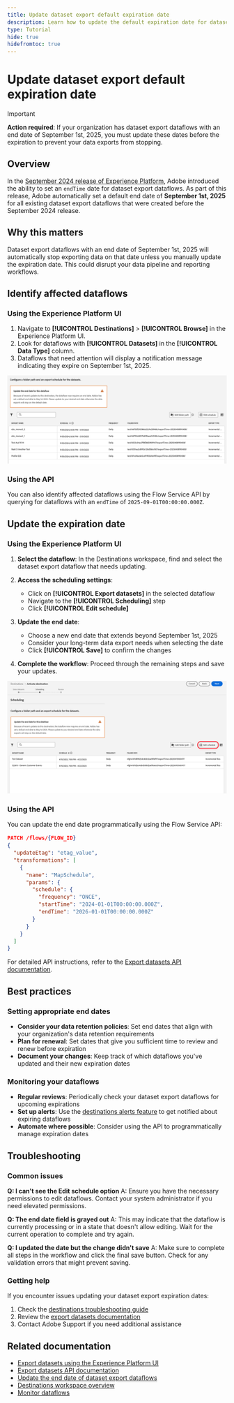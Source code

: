 ```yaml
---
title: Update dataset export default expiration date
description: Learn how to update the default expiration date for dataset export dataflows that were set to expire on September 1st, 2025.
type: Tutorial
hide: true
hidefromtoc: true
---
```


# Update dataset export default expiration date

>[!IMPORTANT]
>
>**Action required**: If your organization has dataset export dataflows with an end date of September 1st, 2025, you must update these dates before the expiration to prevent your data exports from stopping.

## Overview

In the [September 2024 release of Experience Platform](/help/release-notes/latest/latest.md#destinations), Adobe introduced the ability to set an `endTime` date for dataset export dataflows. As part of this release, Adobe automatically set a default end date of **September 1st, 2025** for all existing dataset export dataflows that were created before the September 2024 release.

## Why this matters

Dataset export dataflows with an end date of September 1st, 2025 will automatically stop exporting data on that date unless you manually update the expiration date. This could disrupt your data pipeline and reporting workflows.

## Identify affected dataflows

### Using the Experience Platform UI

1. Navigate to **[!UICONTROL Destinations]** > **[!UICONTROL Browse]** in the Experience Platform UI.
2. Look for dataflows with **[!UICONTROL Datasets]** in the **[!UICONTROL Data Type]** column.
3. Dataflows that need attention will display a notification message indicating they expire on September 1st, 2025.

![Dataset export dataflows with expiration notification](/help/destinations/assets/ui/export-datasets/update-end-date.png)

### Using the API

You can also identify affected dataflows using the Flow Service API by querying for dataflows with an `endTime` of `2025-09-01T00:00:00.000Z`.

## Update the expiration date

### Using the Experience Platform UI

1. **Select the dataflow**: In the Destinations workspace, find and select the dataset export dataflow that needs updating.

2. **Access the scheduling settings**: 
   - Click on **[!UICONTROL Export datasets]** in the selected dataflow
   - Navigate to the **[!UICONTROL Scheduling]** step
   - Click **[!UICONTROL Edit schedule]**

3. **Update the end date**:
   - Choose a new end date that extends beyond September 1st, 2025
   - Consider your long-term data export needs when selecting the date
   - Click **[!UICONTROL Save]** to confirm the changes

4. **Complete the workflow**: Proceed through the remaining steps and save your updates.

![Edit schedule control in the Scheduling step](/help/destinations/assets/ui/export-datasets/edit-schedule-control-highlighted.png)

### Using the API

You can update the end date programmatically using the Flow Service API:

```json
PATCH /flows/{FLOW_ID}
{
  "updateEtag": "etag_value",
  "transformations": [
    {
      "name": "MapSchedule",
      "params": {
        "schedule": {
          "frequency": "ONCE",
          "startTime": "2024-01-01T00:00:00.000Z",
          "endTime": "2026-01-01T00:00:00.000Z"
        }
      }
    }
  ]
}
```

For detailed API instructions, refer to the [Export datasets API documentation](/help/destinations/api/export-datasets.md#update-schedule).

## Best practices

### Setting appropriate end dates

- **Consider your data retention policies**: Set end dates that align with your organization's data retention requirements
- **Plan for renewal**: Set dates that give you sufficient time to review and renew before expiration
- **Document your changes**: Keep track of which dataflows you've updated and their new expiration dates

### Monitoring your dataflows

- **Regular reviews**: Periodically check your dataset export dataflows for upcoming expirations
- **Set up alerts**: Use the [destinations alerts feature](/help/destinations/ui/alerts.md) to get notified about expiring dataflows
- **Automate where possible**: Consider using the API to programmatically manage expiration dates

## Troubleshooting

### Common issues

**Q: I can't see the Edit schedule option**
A: Ensure you have the necessary permissions to edit dataflows. Contact your system administrator if you need elevated permissions.

**Q: The end date field is grayed out**
A: This may indicate that the dataflow is currently processing or in a state that doesn't allow editing. Wait for the current operation to complete and try again.

**Q: I updated the date but the change didn't save**
A: Make sure to complete all steps in the workflow and click the final save button. Check for any validation errors that might prevent saving.

### Getting help

If you encounter issues updating your dataset export expiration dates:

1. Check the [destinations troubleshooting guide](/help/destinations/troubleshooting-guide.md)
2. Review the [export datasets documentation](/help/destinations/ui/export-datasets.md)
3. Contact Adobe Support if you need additional assistance

## Related documentation

- [Export datasets using the Experience Platform UI](/help/destinations/ui/export-datasets.md)
- [Export datasets API documentation](/help/destinations/api/export-datasets.md)
- [Update the end date of dataset export dataflows](/help/destinations/ui/update-end-date-export-dataflows.md)
- [Destinations workspace overview](/help/destinations/ui/destinations-workspace.md)
- [Monitor dataflows](/help/destinations/ui/monitor-dataflows.md)

